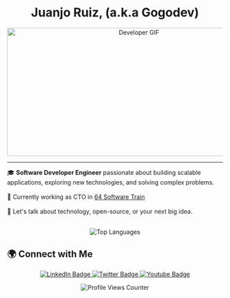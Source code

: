 <h1 align="center">Juanjo Ruiz, (a.k.a Gogodev)</h1>

<p align="center">
  <img src="https://media.giphy.com/media/qgQUggAC3Pfv687qPC/giphy.gif" alt="Developer GIF" width="600" height="300"/>
</p>

---


🎓 **Software Developer Engineer** passionate about building scalable applications, exploring new technologies, and solving complex problems. <br /> <br />
🔭 Currently working as CTO in <a href="https://64train.com">64 Software Train</a> <br /> <br />
💬 Let's talk about technology, open-source, or your next big idea. <br /> <br />

<p align="center">
  <img src="https://github-readme-stats.vercel.app/api/top-langs/?username=jjruizdeveloper&layout=compact&theme=radical" alt="Top Languages"/>
</p>


## 🌍 Connect with Me

<p align="center">
  <a href="https://www.linkedin.com/in/juanjo-ruiz-munoz" target="_blank">
    <img src="https://img.shields.io/badge/LinkedIn-0077B5?style=for-the-badge&logo=linkedin&logoColor=white" alt="LinkedIn Badge"/>
  </a>
  <a href="https://twitter.com/@JJRuizEmpresa" target="_blank">
    <img src="https://img.shields.io/badge/Twitter-1DA1F2?style=for-the-badge&logo=twitter&logoColor=white" alt="Twitter Badge"/>
  </a>
  <a href="https://youtube.com/@Gogodev">
    <img src="https://img.shields.io/badge/Youtube-D14836?style=for-the-badge&logo=youtube&logoColor=white" alt="Youtube Badge"/>
  </a>
</p>

<p align="center">
  <img src="https://komarev.com/ghpvc/?username=your-username&style=for-the-badge" alt="Profile Views Counter" />
</p>
